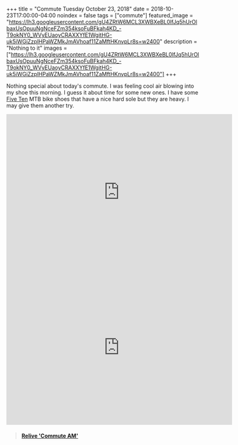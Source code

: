 +++
title =  "Commute Tuesday October 23, 2018"
date = 2018-10-23T17:00:00-04:00
noindex = false
tags = ["commute"]
featured_image = "https://lh3.googleusercontent.com/gU4ZRtW6MCL3XWBXeBL0lfJq5hUrOlbaxUsOpuuNgNceFZm354ksoFuBFkah4KD_-T9okNY0_WVyEUaoyCRAXXYfE1WgitHG-uk5iWGiZzplHPaWZMkJmAVhoaf11ZaMftHKnvpLr8s=w2400"
description = "Nothing to it"
images = ["https://lh3.googleusercontent.com/gU4ZRtW6MCL3XWBXeBL0lfJq5hUrOlbaxUsOpuuNgNceFZm354ksoFuBFkah4KD_-T9okNY0_WVyEUaoyCRAXXYfE1WgitHG-uk5iWGiZzplHPaWZMkJmAVhoaf11ZaMftHKnvpLr8s=w2400"]
+++

Nothing special about today's commute. I was feeling cool air blowing into my shoe this morning. I guess it about time for some new ones. I have some [Five Ten](http://a.co/d/7tAlizQ) MTB bike shoes that have a nice hard sole but they are heavy. I may give them another try.



<iframe height='405' width='590' frameborder='0' allowtransparency='true' scrolling='no' src='https://www.strava.com/activities/1922269666/embed/e714ad31cae37a0d964dd0621b614159e86570bf'></iframe>

<iframe height='405' width='590' frameborder='0' allowtransparency='true' scrolling='no' src='https://www.strava.com/activities/1923474750/embed/6bc7e6de71091b27968a383059c7d3ba07bca8d6'></iframe>


<blockquote class="embedly-card" data-card-controls="0" data-card-key="f1631a41cb254ca5b035dc5747a5bd75"><h4><a href="https://www.relive.cc/view/1922269666?r=embed-site">Relive 'Commute AM'</a></h4></blockquote>
        <script async src="//cdn.embedly.com/widgets/platform.js" charset="UTF-8"></script>
